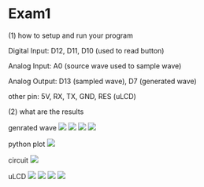 # Exam1

(1) how to setup and run your program 

Digital Input: D12, D11, D10 (used to read button)

Analog Input: A0 (source wave used to sample wave)

Analog Output: D13 (sampled wave), D7 (generated wave)

other pin: 5V, RX, TX, GND, RES (uLCD)

(2) what are the results

genrated wave
![](https://i.imgur.com/7AdvQ3A.png)
![](https://i.imgur.com/9Cj2UdU.png)
![](https://i.imgur.com/dKuHkAL.png)
![](https://i.imgur.com/F4oGdJs.png)

python plot
![](https://i.imgur.com/p7SIErm.png)

circuit
![](https://i.imgur.com/ee5gLyS.jpg)

uLCD
![](https://i.imgur.com/7x7Qbax.jpg)
![](https://i.imgur.com/bgnsvun.jpg)
![](https://i.imgur.com/IF7R2bX.jpg)
![](https://i.imgur.com/kbHOKoJ.jpg)
